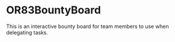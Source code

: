 # OR83BountyBoard
This is an interactive bounty board for team members to use when delegating tasks.
